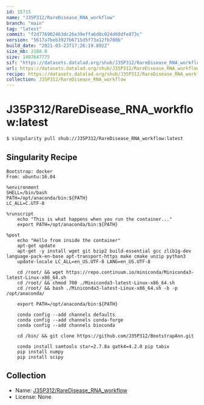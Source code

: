 ```yaml
---
id: 15715
name: "J35P312/RareDisease_RNA_workflow"
branch: "main"
tag: "latest"
commit: "f2d776902463dc26e39effa6d8c024d60dfe873c"
version: "5617a7beb3927b6715d5f73a12fb780b"
build_date: "2021-03-23T17:26:19.892Z"
size_mb: 2188.0
size: 1407647775
sif: "https://datasets.datalad.org/shub/J35P312/RareDisease_RNA_workflow/latest/2021-03-23-f2d77690-5617a7be/5617a7beb3927b6715d5f73a12fb780b.sif"
url: https://datasets.datalad.org/shub/J35P312/RareDisease_RNA_workflow/latest/2021-03-23-f2d77690-5617a7be/
recipe: https://datasets.datalad.org/shub/J35P312/RareDisease_RNA_workflow/latest/2021-03-23-f2d77690-5617a7be/Singularity
collection: J35P312/RareDisease_RNA_workflow
---
```


# J35P312/RareDisease_RNA_workflow:latest

```bash
$ singularity pull shub://J35P312/RareDisease_RNA_workflow:latest
```

## Singularity Recipe

```singularity
Bootstrap: docker
From: ubuntu:16.04

%environment
SHELL=/bin/bash
PATH=/opt/anaconda/bin:${PATH}
LC_ALL=C.UTF-8

%runscript
    echo "This is what happens when you run the container..."
    export PATH=/opt/anaconda/bin:${PATH}    

%post
    echo "Hello from inside the container"
    apt-get update
    apt-get -y install wget git bzip2 build-essential gcc zlib1g-dev language-pack-en-base apt-transport-https make cmake unzip python3
    update-locale LC_ALL=en_US.UTF-8 LANG=en_US.UTF-8

    cd /root/ && wget https://repo.continuum.io/miniconda/Miniconda3-latest-Linux-x86_64.sh
    cd /root/ && chmod 700 ./Miniconda3-latest-Linux-x86_64.sh
    cd /root/ && bash ./Miniconda3-latest-Linux-x86_64.sh -b -p /opt/anaconda/

    export PATH=/opt/anaconda/bin:${PATH}

    conda config --add channels defaults
    conda config --add channels conda-forge
    conda config --add channels bioconda

    cd /bin/ && git clone https://github.com/J35P312/BootstrapAnn.git

    conda install samtools star=2.7.8a gatk4=4.2.0 pip tabix
    pip install numpy
    pip install scipy
```

## Collection

 - Name: [J35P312/RareDisease_RNA_workflow](https://github.com/J35P312/RareDisease_RNA_workflow)
 - License: None

